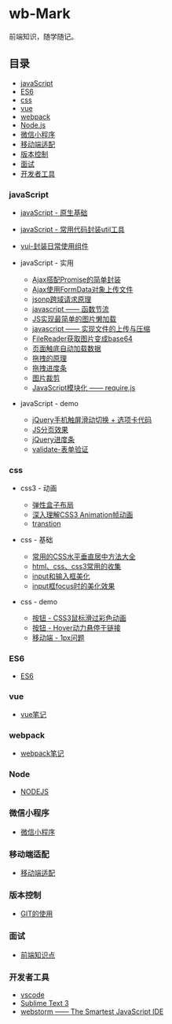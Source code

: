 # wb-Mark

前端知识，随学随记。

## 目录

- [javaScript](#javaScript)
- [ES6](#es6)
- [css](#css)
- [vue](#vue)
- [webpack](#webpack)
- [Node.js](#node)
- [微信小程序](#微信小程序)
- [移动端适配](#移动端适配)
- [版本控制](#版本控制)
- [面试](#面试)
- [开发者工具](#开发者工具)


### javaScript

- [javaScript - 原生基础](./Marklist/NO.02)

- [javaScript - 常用代码封装util工具 ](./Marklist/NO.09/Marklist/list-2/util.js)

- [vui-封装日常使用组件](https://liangweibiao.github.io/v-mark/Marklist/NO.12/dist/view/index.html)

- javaScript - 实用
  -  [Ajax搭配Promise的简单封装](./Marklist/NO.02/list-26) 
  -  [Ajax使用FormData对象上传文件](./Marklist/NO.02/list-14) 
  -  [jsonp跨域请求原理](./Marklist/NO.02/list-24)
  -  [javascript ——  函数节流](./Marklist/NO.02/list-12) 
  -  [JS实现最简单的图片懒加载](./Marklist/NO.02/list-21) 
  -  [javascript ——  实现文件的上传与压缩](./Marklist/NO.02/list-13) 
  -  [FileReader获取图片变成base64](./Marklist/NO.02/list-15)
  -  [页面触底自动加载数据](./Marklist/NO.02/list-16)  
  -  [拖拽的原理](./Marklist/NO.02/list-23/list-1) 
  -  [拖拽进度条](https://liangweibiao.github.io/v-mark/Marklist/NO.02/list-23/list-2/index.html)
  -  [图片裁剪](https://liangweibiao.github.io/v-mark/Marklist/NO.02/list-23/list-3/index.html)
  -  [JavaScript模块化 —— require.js ](./Marklist/NO.02/list-17)

    
- javaScript - demo
  - [jQuery手机触屏滑动切换 + 选项卡代码](https://liangweibiao.github.io/v-mark/Marklist/NO.02/list-18/index.html)
  - [JS分页效果](https://liangweibiao.github.io/v-mark/Marklist/NO.02/list-22/index.html)
  - [jQuery进度条](https://liangweibiao.github.io/v-mark/Marklist/NO.02/list-19/index.html)
  - [validate-表单验证](https://liangweibiao.github.io/v-mark/Marklist/NO.02/list-20/index.html)

 

### css
-   css3 - 动画
    - [弹性盒子布局](./Marklist/NO.01/list-11)
    - [深入理解CSS3 Animation帧动画](./Marklist/NO.01/list-5)
    - [transtion](./Marklist/NO.01/list-6)

- css - 基础
  - [常用的CSS水平垂直居中方法大全](./Marklist/NO.01/list-1)
  - [ html、css、css3常用的收集](./Marklist/NO.01/list-3)
  - [input和输入框美化](./Marklist/NO.01/list-4)
  - [input框focus时的美化效果](https://liangweibiao.github.io/v-mark/Marklist/NO.01/list-10/index.html)
  
-   css - demo
    - [按钮 - CSS3鼠标滑过彩色动画](https://liangweibiao.github.io/v-mark/Marklist/NO.01/list-8/index.html)
    - [按钮 - Hover动力悬停于链接](http://ianlunn.github.io/Hover/)
    - [移动端 - 1px问题](./Marklist/NO.01/list-9/)

### ES6
   - [ES6](./Marklist/NO.03)

### vue
   - [vue笔记](./Marklist/NO.08)
   
### webpack
   - [webpack笔记](https://github.com/LIANGWEIBIAO/webpack)
### Node
   - [NODEJS](./Marklist/NO.10)
   
### 微信小程序
   - [微信小程序](./Marklist/NO.11)  

### 移动端适配
   - [移动端适配](./Marklist/NO.05/list-2)   

### 版本控制
   - [GIT的使用](./Marklist/NO.05/list-1)

### 面试
 - [前端知识点](./Marklist/NO.06/list-1)

### 开发者工具
- [vscode](./Marklist/NO.07/list-3)
- [Sublime Text 3](./Marklist/NO.07/list-2)
- [webstorm —— The Smartest JavaScript IDE](./Marklist/NO.07/list-1)



